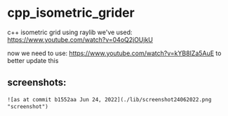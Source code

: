 # cpp_isometric_grider
 c++ isometric grid using raylib
 we've used: https://www.youtube.com/watch?v=04oQ2jOUjkU

 now we need to use: https://www.youtube.com/watch?v=kYB8IZa5AuE
    to  better update this

## screenshots:
    ![as at commit b1552aa Jun 24, 2022](./lib/screenshot24062022.png "screenshot")